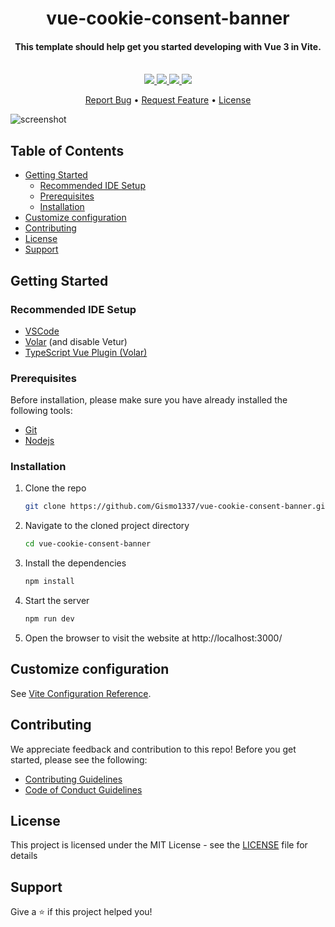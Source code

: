 <h1 align="center">
  <!-- <br> -->
  <!-- <a href="https://github.com/Gismo1337/vue-cookie-consent-banner"><img src="https://raw.githubusercontent.com/Gismo1337/vue-cookie-consent-banner/master/public/favicon.ico" alt="Markdownify" width="50"></a>
  <br> -->
  vue-cookie-consent-banner
  <br>
</h1>

<h4 align="center">This template should help get you started developing with Vue 3 in Vite.</h4>

<p align="center">
    </br>
  <a href="https://github.com/Gismo1337/vue-cookie-consent-banner">
    <img src="https://img.shields.io/github/contributors/Gismo1337/vue-cookie-consent-banner">
  </a>
  <a href="https://github.com/Gismo1337/vue-cookie-consent-banner">
    <img src="https://img.shields.io/github/forks/Gismo1337/vue-cookie-consent-banner">
  </a>
  <a href="https://github.com/Gismo1337/vue-cookie-consent-banner">
    <img src="https://img.shields.io/github/stars/Gismo1337/vue-cookie-consent-banner">
  </a>
  <a href="https://github.com/Gismo1337/vue-cookie-consent-banner">
    <img src="https://img.shields.io/github/issues/Gismo1337/vue-cookie-consent-banner">
  </a>
</p>

<p align="center">
  <a href="https://github.com/Gismo1337/vue-cookie-consent-banner/issues">Report Bug</a> •
  <a href="https://github.com/Gismo1337/vue-cookie-consent-banner/issues">Request Feature</a> •
  <a href="https://github.com/Gismo1337/vue-cookie-consent-banner#license">License</a>
</p>

![screenshot](https://s20.directupload.net/images/221001/kraykcfh.png)

<!-- omit in toc -->
## Table of Contents

- [Getting Started](#getting-started)
  - [Recommended IDE Setup](#recommended-ide-setup)
  - [Prerequisites](#prerequisites)
  - [Installation](#installation)
- [Customize configuration](#customize-configuration)
- [Contributing](#contributing)
- [License](#license)
- [Support](#support)

## Getting Started

### Recommended IDE Setup

- [VSCode](https://code.visualstudio.com/)
- [Volar](https://marketplace.visualstudio.com/items?itemName=Vue.volar) (and disable Vetur)
- [TypeScript Vue Plugin (Volar)](https://marketplace.visualstudio.com/items?itemName=Vue.vscode-typescript-vue-plugin)

### Prerequisites

Before installation, please make sure you have already installed the following tools:

- [Git](https://git-scm.com/downloads)
- [Nodejs](https://nodejs.org/en/download/)

### Installation

1. Clone the repo

    ```sh
   git clone https://github.com/Gismo1337/vue-cookie-consent-banner.git
   ```

2. Navigate to the cloned project directory

    ```sh
   cd vue-cookie-consent-banner
   ```

3. Install the dependencies

    ```sh
   npm install
   ```

4. Start the server

    ```sh
   npm run dev
   ```

5. Open the browser to visit the website at http://localhost:3000/

## Customize configuration

See [Vite Configuration Reference](https://vitejs.dev/config/).

<!-- Prewritten for later use
## USAGE

`npm install vue-cookie-consent-banner`

add the following to your App.vue

```js
import { ref } from 'vue'
import VueCookieConsentBanner from "@vue-cookie-consent-banner";

const isModalVisible = ref(true);

// Hide modal when user clicks a button
function closeModal() {
  isModalVisible.value = false;
}

// do something with the selected cookies like store them in a cookie session
function setCookies(selectedCookies) {
  console.log('Selected:', selectedCookies);
}
```

```vue
<VueCookieConsentBanner  v-show="isModalVisible"
                @close="closeModal"
                @decline="setCookies"
                @accept="setCookies" >

    <template v-slot:header>
    </template>

    <template v-slot:body>
    </template>

    <template v-slot:footer>
    </template>

  </VueCookieConsentBanner>
```

-->

## Contributing

We appreciate feedback and contribution to this repo! Before you get started, please see the following:

- [Contributing Guidelines](https://github.com/Gismo1337/vue-cookie-consent-banner/blob/master/CONTRIBUTING.md)
- [Code of Conduct Guidelines](https://github.com/Gismo1337/vue-cookie-consent-banner/blob/master/CODE_OF_CONDUCT.md)

## License

This project is licensed under the MIT License - see the [LICENSE](https://github.com/Gismo1337/vue-cookie-consent-banner/blob/master/LICENSE.md) file for details

## Support

Give a ⭐️ if this project helped you!